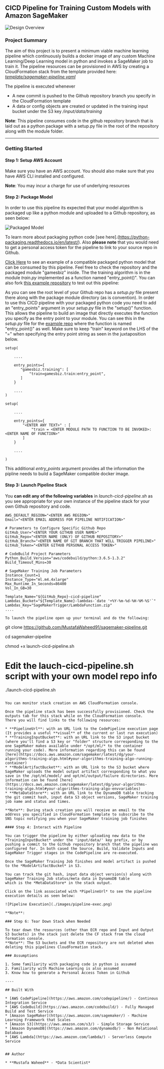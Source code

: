 ## CICD Pipeline for Training Custom Models with Amazon SageMaker

![Design Overview](./images/sagemaker-pipeline.png)

### Project Summary

The aim of this project is to present a minimum viable machine learning pipeline which continuously builds a docker image of any custom Machine Learning/Deep Learning model in python and invokes a SageMaker job to train it.
The pipeline resources can be provisioned in AWS by creating a CloudFormation stack from the template provided here: [*template/sagemaker-pipeline.yaml*](https://github.com/MustafaWaheed91/sagemaker-pipeline/blob/master/template/sagemaker-pipeline.yaml)

The pipeline is executed whenever
* A new commit is pushed to the Github repository branch you specify in the CloudFormation template
* A data or config objects are created or updated in the training input bucket under the S3 key */input/data/training*

**Note**: This pipeline consumes code in the github repository branch that is laid out as a python package with a setup.py file in the root of the repository along with the module folder.

----

### Getting Started

#### Step 1: Setup AWS Account

Make sure you have an AWS account. You should also make sure that you have AWS CLI installed and configured.

**Note**: You may incur a charge for use of underlying resources

#### Step 2: Package Model

In order to use this pipeline its expected that your model algorithm is packaged up like a python module and uploaded to a Github repository, as seen below:

![Packaged Model](./images/github-repo.png)

To learn more about packaging python code [see here].(https://python-packaging.readthedocs.io/en/latest/). Also **please note** that you would need to get a personal access token for the pipeline to link to your source repo in Github.

[Click Here](https://github.com/MustafaWaheed91/tf-gamesbiz) to see an example of a compatible packaged python model that can be consumed by this pipeline.
Feel free to check the repository and the packaged module "gamesbiz" inside. The the training algorithm is in the module *train.py* implemented as a function named "entry_point()".
You can also fork [this example repository](https://github.com/MustafaWaheed91/tf-gamesbiz) to test out this pipeline:

As you can see the root level of your Github repo has a *setup.py* file present there along with the package module directory (as is convention).
In order to use this CICD pipeline with your packaged python code you need to add an "entry_points" argument in your *setup.py* file in the "setup()" function.
This allows the pipeline to build an image that directly executes the function you specify as the entry point to your module. You can see this in the *setup.py* file for the [example repo](https://github.com/MustafaWaheed91/tf-gamesbiz) where the function is named "entry_point()" as well.
Make sure to keep "train" keyword on the LHS of the "=" when specifying the entry point string as seen in the juxtaposition below.

```
setup(

    ....

    entry_points={
       "gamesbiz.training": [
           "train=gamesbiz.train:entry_point",
       ]
    }

    ....
)

```

```
setup(

    ....

    entry_points={
        "<ENTER ANY TEXT>" : [
            "train = <ENTER MODULE PATH TO FUNCTION TO BE INVOKED>:<ENTER NAME OF FUNCTION>"
        ]
    }

    ....

)

```

This additional *entry_points* argument provides all the information the pipline needs to build a SageMaker compatible docker image.


#### Step 3: Launch Pipeline Stack

You **can edit any of the following variables** in *launch-cicd-pipeline.sh* as you see appropriate for your own instance of the pipeline stack for your own Github repository and code.

```
AWS_DEFAULT_REGION="<ENTER AWS REGION>"
Email="<ENTER EMAIL ADDRESS FOR PIPELINE NOTIFICATION>"

# Parameters to Configure Specific Github Repo
GitHub_User="<ENTER YOUR GITHUB USER NAME>"
GitHub_Repo="<ENTER NAME (ONLY) OF GITHUB REPOSITORY>"
GitHub_Branch="<ENTER NAME OF GIT BRANCH THAT WILL TRIGGER PIPELINE>"
GitHub_Token="<ENTER GITHUB PERSONAL ACCESS TOKEN>"

# CodeBuild Project Parameters
Python_Build_Version="aws/codebuild/python:3.6.5-1.3.2"
Build_Timeout_Mins=30

# SageMaker Training Job Parameters
Instance_Count=1
Instance_Type="ml.m4.4xlarge"
Max_Runtime_In_Seconds=86400
Vol_In_GB=30

Template_Name="${GitHub_Repo}-cicd-pipeline"
Lambdas_Bucket="${Template_Name}-lambdas-`date '+%Y-%m-%d-%H-%M-%S'`"
Lambdas_Key="SageMakerTrigger/LambdaFunction.zip"
....

To launch the pipeline open up your terminal and do the following:

```
git clone https://github.com/MustafaWaheed91/sagemaker-pipeline.git

cd sagemaker-pipeline

chmod +x launch-cicd-pipeline.sh

# Edit the lauch-cicd-pipeline.sh script with your own model repo info

./launch-cicd-pipeline.sh

```

You can monitor stack creation on AWS CloudFormation console.

Once the pipeline stack has been successfully provisioned. Check the outputs tab for this stack while on the CloudFormation console.
There you will find links to the following resources:

* **PipelineUrl**: with an URL link to the CodePipeline execution page (It provides a useful **visual** of the current or last run execution)
* **TrainingInputBucket**: with an URL link to the S3 input bucket (where you'll find a S3 key or "folder" structure corresponding to the one SageMaker makes available under */opt/ml/* to the container running your code). More information regarding this can be found [here](https://docs.aws.amazon.com/sagemaker/latest/dg/your-algorithms-training-algo.html#your-algorithms-training-algo-running-container)
* **ModelArtifactBucket**: with an URL link to the S3 bucket where SageMaker uploads the model output artifact corresponding to what you save in the /opt/ml/model/ and opt/ml/output/failure directories. More information can be found [here](https://docs.aws.amazon.com/sagemaker/latest/dg/your-algorithms-training-algo.html#your-algorithms-training-algo-envvariables)
* **MetaDataStore**: with an URL link to the DynamoDB table tracking the git commit hash, input data S3 object versions, SageMaker training job name and status and times.

**Note**: During stack creation you will receive an email to the address you specified in CloudFormation template to subscribe to the SNS topic notifying you when your SageMaker training job finishes

#### Step 4: Interact with Pipeline

You can trigger the pipeline by either uploading new data to the *TrainingInputBucket* under the 'input/data/' key prefix, or by
pushing a commit to the Github repository branch that the pipeline was configured for. In both cased the Source, Build, Validate Inputs and SageMaker Trigger stages in the CodePipeline are re-executed.

Once the SageMaker Training Job finishes and model artifact is pushed to the *ModelArtifactBucket* in S3.

You can track the git hash, input data object version(s) along with SageMaker Training Job status/meta data in DynamoDB table
which is the *MetaDataStore* in the stack output.

Click on the link associated with *PipelineUrl* to see the pipeline execution details as seen below:

![Pipeline Execution](./images/pipeline-exec.png)

**Note**:

### Step 6: Tear Down Stack when Needed

To tear down the resources (other than ECR repo and Input and Output S3 buckets) in the stack just delete the CF stack from the cloud formation console.
**Note**: The S3 buckets and the ECR repository are not deleted when deleting this pipelines CloudFormation stack.

### Assumptions

1. Some familiarity with packaging code in python is assumed
2. Familiarity with Machine Learning is also assumed
3. Know how to generate a Personal Access Token in Github

----

## Built With

* [AWS CodePipeline](https://aws.amazon.com/codepipeline/) - Continous Integration Service
* [AWS CodeBuild](https://aws.amazon.com/codebuild/) - Fully Managed Build and Test Service
* [Amazon SageMaker](https://aws.amazon.com/sagemaker/) - Machine Learning Framework that Scales
* [Amazon S3](https://aws.amazon.com/s3/) - Simple Storage Service
* [Amazon DynamoDB](https://aws.amazon.com/dynamodb/) - Non Relational Database
* [AWS Lambda](https://aws.amazon.com/lambda/) - Serverless Compute Service


## Author

* **Mustafa Waheed** - *Data Scientist*

